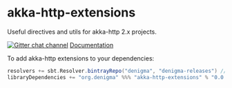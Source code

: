 akka-http-extensions
====================
Useful directives and utils for akka-http 2.x projects. 

[![Gitter chat channel](https://badges.gitter.im/Join%20Chat.svg)](https://gitter.im/denigma/denigma-libs?utm_source=badge&utm_medium=badge&utm_campaign=pr-badge)
[Documentation](http://antonkulaga.github.io/akka-http-extensions)

To add akka-http extensions to your dependencies:
```scala
resolvers += sbt.Resolver.bintrayRepo("denigma", "denigma-releases") //add resolver
libraryDependencies += "org.denigma" %%% "akka-http-extensions" % "0.0.13"
```
